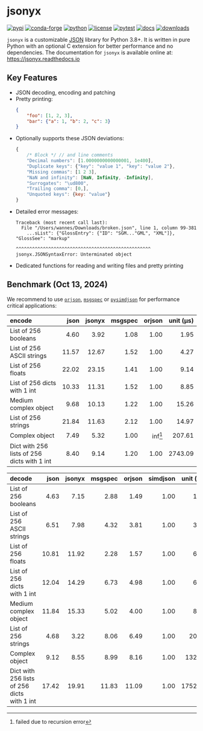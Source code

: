 # jsonyx

[![pypi](https://img.shields.io/pypi/v/jsonyx.svg)](http://pypi.org/project/jsonyx)
[![conda-forge](https://img.shields.io/conda/vn/conda-forge/jsonyx.svg)](https://anaconda.org/conda-forge/jsonyx)
[![python](https://img.shields.io/pypi/pyversions/jsonyx.svg)](http://pypi.org/project/jsonyx)
[![license](https://img.shields.io/pypi/l/jsonyx.svg)](http://pypi.org/project/jsonyx)
[![pytest](https://github.com/nineteendo/jsonyx/actions/workflows/pytest.yml/badge.svg?branch=main)](https://github.com/nineteendo/jsonyx/actions/workflows/pytest.yml)
[![docs](https://readthedocs.org/projects/jsonyx/badge/?version=stable)](https://jsonyx.readthedocs.io/en/stable/?badge=stable)
[![downloads](https://img.shields.io/pypi/dm/jsonyx.svg)](http://pypi.org/project/jsonyx)

`jsonyx` is a customizable [JSON](http://json.org) library for Python 3.8+. It
is written in pure Python with an optional C extension for better performance
and no dependencies. The documentation for `jsonyx` is available online at:
https://jsonyx.readthedocs.io

## Key Features

- JSON decoding, encoding and patching
- Pretty printing:
    ```json
    {
        "foo": [1, 2, 3],
        "bar": {"a": 1, "b": 2, "c": 3}
    }
    ```
- Optionally supports these JSON deviations:
    ```javascript
    {
        /* Block */ // and line comments
        "Decimal numbers": [1.0000000000000001, 1e400],
        "Duplicate keys": {"key": "value 1", "key": "value 2"},
        "Missing commas": [1 2 3],
        "NaN and infinity": [NaN, Infinity, -Infinity],
        "Surrogates": "\ud800",
        "Trailing comma": [0,],
        "Unquoted keys": {key: "value"}
    }
    ```
- Detailed error messages:
    ```none
    Traceback (most recent call last):
      File "/Users/wannes/Downloads/broken.json", line 1, column 99-381
        ...sList": {"GlossEntry": {"ID": "SGM..."GML", "XML"]}, "GlossSee": "markup"
                                  ^^^^^^^^^^^^^^^^^^^^^^^^^^^^^^^^^^^^^^^^^^^^^^^^^^
    jsonyx.JSONSyntaxError: Unterminated object
    ```
- Dedicated functions for reading and writing files and pretty printing

## Benchmark (Oct 13, 2024)

We recommend to use [`orjson`](https://pypi.org/project/orjson),
[`msgspec`](https://pypi.org/project/msgspec) or
[`pysimdjson`](https://pypi.org/project/pysimdjson) for performance critical
applications:

| encode                                      |  json | jsonyx | msgspec |  orjson | unit (μs) |
|:--------------------------------------------|------:|-------:|--------:|--------:|----------:|
| List of 256 booleans                        |  4.60 |   3.92 |    1.08 |    1.00 |      1.95 |
| List of 256 ASCII strings                   | 11.57 |  12.67 |    1.52 |    1.00 |      4.27 |
| List of 256 floats                          | 22.02 |  23.15 |    1.41 |    1.00 |      9.14 |
| List of 256 dicts with 1 int                | 10.33 |  11.31 |    1.52 |    1.00 |      8.85 |
| Medium complex object                       |  9.68 |  10.13 |    1.22 |    1.00 |     15.26 |
| List of 256 strings                         | 21.84 |  11.63 |    2.12 |    1.00 |     14.97 |
| Complex object                              |  7.49 |   5.32 |    1.00 | inf[^1] |    207.61 |
| Dict with 256 lists of 256 dicts with 1 int |  8.40 |   9.14 |    1.20 |    1.00 |   2743.09 |

| decode                                      |  json | jsonyx | msgspec | orjson | simdjson | unit (μs) |
|:--------------------------------------------|------:|-------:|--------:|-------:|---------:|----------:|
| List of 256 booleans                        |  4.63 |   7.15 |    2.88 |   1.49 |     1.00 |      1.44 |
| List of 256 ASCII strings                   |  6.51 |   7.98 |    4.32 |   3.81 |     1.00 |      3.37 |
| List of 256 floats                          | 10.81 |  11.92 |    2.28 |   1.57 |     1.00 |      6.20 |
| List of 256 dicts with 1 int                | 12.04 |  14.29 |    6.73 |   4.98 |     1.00 |      6.31 |
| Medium complex object                       | 11.84 |  15.33 |    5.02 |   4.00 |     1.00 |      8.25 |
| List of 256 strings                         |  4.68 |   3.22 |    8.06 |   6.49 |     1.00 |     20.25 |
| Complex object                              |  9.12 |   8.55 |    8.99 |   8.16 |     1.00 |    132.89 |
| Dict with 256 lists of 256 dicts with 1 int | 17.42 |  19.91 |   11.83 |  11.09 |     1.00 |   1752.60 |

[^1]: failed due to recursion error